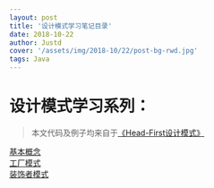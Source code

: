 ```yaml
---
layout: post
title: '设计模式学习笔记目录'
date: 2018-10-22   
author: Justd
cover: '/assets/img/2018-10/22/post-bg-rwd.jpg'
tags: Java   
---
```




# 设计模式学习系列：   
> 本文代码及例子均来自于[《Head-First设计模式》](https://share.weiyun.com/570mvPm)    

[基本概念](https://justde.github.io/2018/10/17/DesingPatterns-outline.html)    
[工厂模式](https://justde.github.io/2018/10/18/DesingPatterns-Factory.html)   
[装饰者模式](https://justde.github.io/2018/10/16/DesingPatterns-decorator.html)